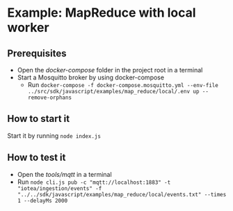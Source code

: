 <!---
  Copyright (c) 2021 Bosch.IO GmbH

  This Source Code Form is subject to the terms of the Mozilla Public
  License, v. 2.0. If a copy of the MPL was not distributed with this
  file, You can obtain one at https://mozilla.org/MPL/2.0/.

  SPDX-License-Identifier: MPL-2.0
-->

# Example: MapReduce with local worker

## Prerequisites

- Open the _docker-compose_ folder in the project root in a terminal
- Start a Mosquitto broker by using docker-compose
  - Run ```docker-compose -f docker-compose.mosquitto.yml --env-file ../src/sdk/javascript/examples/map_reduce/local/.env up --remove-orphans```

## How to start it

Start it by running ```node index.js```

## How to test it

- Open the _tools/mqtt_ in a terminal
- Run ```node cli.js pub -c "mqtt://localhost:1883" -t "iotea/ingestion/events" -f "../../sdk/javascript/examples/map_reduce/local/events.txt" --times 1 --delayMs 2000```